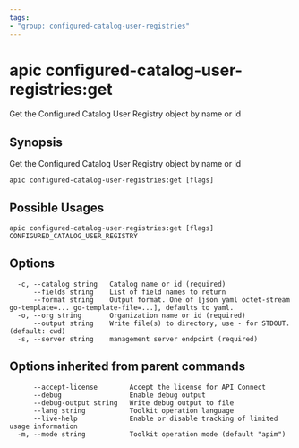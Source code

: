 ```yaml
---
tags:
- "group: configured-catalog-user-registries"
---
```

# apic configured-catalog-user-registries:get

Get the Configured Catalog User Registry object by name or id

## Synopsis

Get the Configured Catalog User Registry object by name or id

```
apic configured-catalog-user-registries:get [flags]
```

## Possible Usages

```
apic configured-catalog-user-registries:get [flags] CONFIGURED_CATALOG_USER_REGISTRY
```

## Options

```
  -c, --catalog string   Catalog name or id (required)
      --fields string    List of field names to return
      --format string    Output format. One of [json yaml octet-stream go-template=... go-template-file=...], defaults to yaml.
  -o, --org string       Organization name or id (required)
      --output string    Write file(s) to directory, use - for STDOUT. (default: cwd)
  -s, --server string    management server endpoint (required)
```

## Options inherited from parent commands

```
      --accept-license        Accept the license for API Connect
      --debug                 Enable debug output
      --debug-output string   Write debug output to file
      --lang string           Toolkit operation language
      --live-help             Enable or disable tracking of limited usage information
  -m, --mode string           Toolkit operation mode (default "apim")
```

